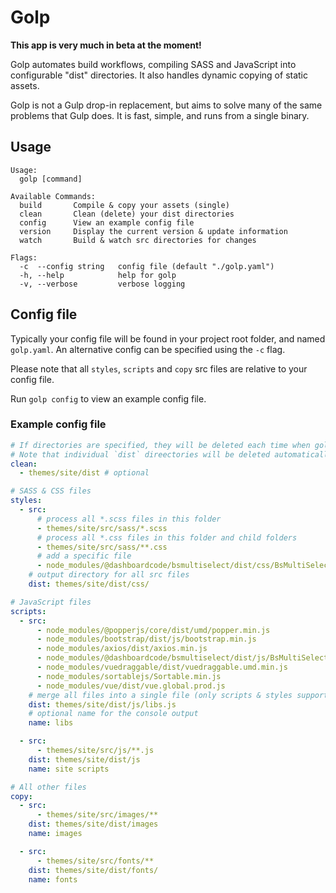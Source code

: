 # Golp

**This app is very much in beta at the moment!**

Golp automates build workflows, compiling SASS and JavaScript into configurable "dist" directories. It also handles dynamic copying of static assets.

Golp is not a Gulp drop-in replacement, but aims to solve many of the same problems that Gulp does. It is fast, simple, and runs from a single binary.


## Usage
```
Usage:
  golp [command]

Available Commands:
  build       Compile & copy your assets (single)
  clean       Clean (delete) your dist directories
  config      View an example config file
  version     Display the current version & update information
  watch       Build & watch src directories for changes

Flags:
  -c  --config string   config file (default "./golp.yaml")
  -h, --help            help for golp
  -v, --verbose         verbose logging
```


## Config file

Typically your config file will be found in your project root folder, and named `golp.yaml`. An alternative config can be specified using the `-c` flag.

Please note that all `styles`, `scripts` and `copy` src files are relative to your config file.

Run `golp config` to view an example config file.


### Example config file

```yaml
# If directories are specified, they will be deleted each time when golp is run.
# Note that individual `dist` direectories will be deleted automatically too.
clean: 
  - themes/site/dist # optional

# SASS & CSS files
styles:
  - src:
      # process all *.scss files in this folder
      - themes/site/src/sass/*.scss
      # process all *.css files in this folder and child folders
      - themes/site/src/sass/**.css 
      # add a specific file
      - node_modules/@dashboardcode/bsmultiselect/dist/css/BsMultiSelect.css
    # output directory for all src files
    dist: themes/site/dist/css/

# JavaScript files
scripts:
  - src:
      - node_modules/@popperjs/core/dist/umd/popper.min.js
      - node_modules/bootstrap/dist/js/bootstrap.min.js
      - node_modules/axios/dist/axios.min.js
      - node_modules/@dashboardcode/bsmultiselect/dist/js/BsMultiSelect.min.js
      - node_modules/vuedraggable/dist/vuedraggable.umd.min.js
      - node_modules/sortablejs/Sortable.min.js
      - node_modules/vue/dist/vue.global.prod.js
    # merge all files into a single file (only scripts & styles supported)
    dist: themes/site/dist/js/libs.js 
    # optional name for the console output
    name: libs

  - src:
      - themes/site/src/js/**.js
    dist: themes/site/dist/js
    name: site scripts

# All other files
copy:
  - src:
      - themes/site/src/images/**
    dist: themes/site/dist/images
    name: images

  - src: 
      - themes/site/src/fonts/**
    dist: themes/site/dist/fonts/
    name: fonts
```
